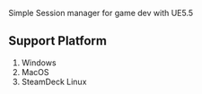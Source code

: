 Simple Session manager for game dev with UE5.5

## Support Platform

1. Windows
2. MacOS
3. SteamDeck Linux
